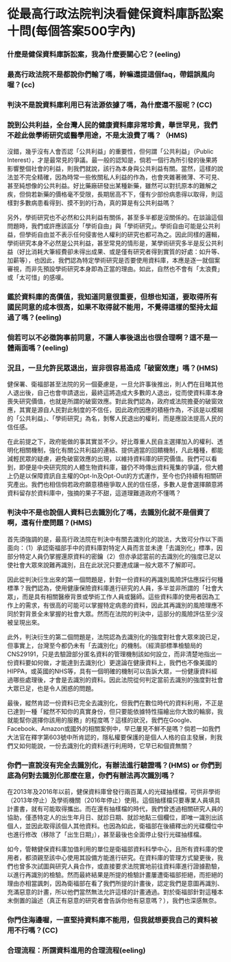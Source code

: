 # 從最高行政法院判決看健保資料庫訴訟案十問(每個答案500字內)

### 什麼是健保資料庫訴訟案，我為什麼要關心它？(eeling)

### 最高行政法院不是都說你們輸了嗎，幹嘛還提這個faq，帶錯誤風向喔？(cc)

### 判決不是說資料庫利用已有法源依據了嗎，為什麼還不服呢？(CC)

### 說到公共利益，全台灣人民的健康資料庫非常珍貴，舉世罕見，我們不趁此做學術研究或醫學用途，不是太浪費了嗎？（HMS)

沒錯，幾乎沒有人會否認「公共利益」的重要性，但何謂「公共利益」（Public Interest），才是最常見的爭議。最一般的認知是，倘若一個行為所引發的後果將影響整個社會的利益，則我們就說，該行為本身與公共利益有關。當然，這樣的說法並不完全精確，因為時常一些攸關私人利益的作為，也會夾雜著微薄、不可見、甚至純想像的公共利益。好比藥廠研發出某種新藥，雖然可以對抗原本的難解之疾，但倘若新藥的價格毫不受限，長期居高不下，僅有少部份病患得以取得，則這樣對多數病患看得到、摸不到的行為，真的算是有公共利益嗎？

另外，學術研究也不必然和公共利益有關係，甚至多半都是沒關係的。在談論這個問題時，我們或許應該區分「學術自由」與「學術研究」。學術自由可能是公共利益，但學術自由並不表示任何侵害他人權利的研究也都可為之。因此同樣的邏輯，學術研究本身不必然是公共利益，甚至常見的情形是，某學術研究多半是反公共利益（好比消耗大筆經費卻未得出成果、或是僅有研究者得到實質的好處：如升等、加薪等），也因此，我們認為特定學術研究是否要使用資料庫，本應是逐一就個案審視，而非先預設學術研究本身即為正當的理由。如此，自然也不會有「太浪費」或「太可惜」的感嘆。

### 鑑於資料庫的高價值，我知道同意很重要，但想也知道，要取得所有國民同意的成本很高，如果不取得就不能用，不覺得這樣的堅持太超過了嗎？(eeling)

### 倘若可以不必徵詢事前同意，不讓人事後退出也很合理啊？這不是一體兩面嗎？(eeling)

### 況且，一旦允許民眾退出，豈非很容易造成「破窗效應」嗎？(HMS)

健保署、衛福部甚至法院的另一個憂慮是，一旦允許事後推出，則人們在目睹其他人退出後，自己也會申請退出，最終這將造成大多數的人退出，從而使資料庫本身喪失研究價值，也就是所謂的破窗效應。對此我們認為，政府或法院擔憂的破窗效應，其實是源自人民對此制度的不信任，因此政府因應的積極作為，不該是以模糊的「公共利益」、「學術研究」為名，剝奪人民退出的權利，而是應設法提高人民的信任感。

在此前提之下，政府能做的事其實並不少。好比尊重人民自主選擇加入的權利、透明化相關機制，強化有關公共利益的連結、提供適當的回饋機制，凡此種種，都能減輕民眾的疑慮，避免破窗效應的出現，以維持資料庫的研究價值。我們可以看到，即便是中央研究院的人體生物資料庫，雖仍不時傳出資料蒐集的爭議，但大體上仍是以保障資訊自主權的Opt-In及Opt-Out的方式運作，至今也仍持續有相關研究產出。我們也相信倘若政府願意積極爭取人民的信任感，多數人是會選擇願意將資料留存於資料庫中，強摘的果子不甜，這道理難道政府不懂嗎？

### 判決中不是也說個人資料已去識別化了嗎，去識別化就不是個資了啊，還有什麼問題？(HMS)

首先須強調的是，最高行政法院在判決中有關去識別化的說法，大致可分作以下兩面向：（1）承認衛福部手中的資料庫對特定人員而言並未達「去識別化」標準，因部分特定人員仍掌握還原資料的密鑰（2）但亦承認當前的去識別化的強度已足以使社會大眾來說難再識別，且在此狀況只要達成讓一般大眾不了解即可。

因此從判決衍生出來的第一個問題是，針對一份資料的再識別風險評估應採行何種標準？我們認為，使用健康保險資料庫進行研究的人員，多半並非所謂的「社會大眾」，而是具有相關醫療背景或學術工作人員或醫師。這些資料庫的使用者因為工作上的需求，有很高的可能可以掌握特定病患的資料，因此其再識別的風險理應不同於對背景全未掌握的社會大眾。然而在法院的判決中，這部分的風險評估至少沒被呈現出來。

此外，判決衍生的第二個問題是，法院認為去識別化的強度對社會大眾來說已足，但事實上，台灣至今都仍未有「去識別化」的機制。（經濟部標準檢驗局的CNS29191，只是去驗證部分匿名資料的管理機制該如何設立，而非清楚地指出一份資料要如何做，才能達到去識別化）更遑論在健康資料上，我們也不像美國的HIPPA，或英國的NHS等，具有一個明確的機制可以告訴大眾，一份健康資料經過哪些處理後，才會是去識別的資料。因此法院從何判定當前去識別的強度對社會大眾已足，也是令人困惑的問題。

最後，縱然肯認一份資料已完全去識別化，但我們在數位時代的資料利用，不正是已達到一種「縱然不知你的真實身份，但只要能依據特性描繪出你大致的輪廓，我就能幫你選擇你該用的服務」的程度嗎？這樣的狀況，我們在Google、Facebook、Amazon或國外的相關案例中，早已屢見不鮮不是嗎？倘若一如我們大法官在釋字第603號中所肯認的，隱私權要保護的是個人人格的自主發展，則我們又如何能說，一份去識別化的資料進行利用時，它早已和個資無關？

### 你們一直說沒有完全去識別化，有辦法進行驗證嗎？(HMS) or 你們到底為何對去識別化那麼在意，你們有辦法再次識別嗎？

在2013年及2016年以前，健保資料庫曾發行兩百萬人的光碟抽樣檔，可供非學術（2013年停止）及學術機關（2016年停止）使用。這個抽樣檔只要專業人員填具計畫書，就有可能取得攜出。而在還有抽樣檔的時代，我們曾透過相關研究人員的協助，僅憑特定人的出生年月日、就診日期、就診地點三個欄位，即唯一識別出該個人，並因此取得該個人其他資料。也因為如此，衛福部在後續釋出的光碟欄位中也進行修改（移除了「出生日期」），甚至最後也全面停止發行光碟抽樣檔。

如今，管轄健保資料庫加值利用的單位是衛福部資料科學中心，且所有資料庫的使用者，都須親至該中心使用其設備方能進行研究。在資料庫的管理方式變更後，我們也曾多次試圖與研究人員合作，或直接要求法院實地前往資料庫進行證據勘驗，以進行再識別的檢驗。然而最終結果是所提的檢驗計畫屢遭衛福部拒絕，而拒絕的理由亦相當諷刺，因為衛福部在看了我們所提的計畫後，認定我們是意圖再識別、充滿惡意的計畫，所以他們當然無法允許這樣的計畫通過。對於衛福部針對這種本末倒置的論述（真正有惡意的研究者會告訴你他有惡意嗎？），我們也深感無奈。

### 你門住海邊喔，一直堅持資料庫不能用，但我就想要我自己的資料被用不行嗎？(CC)

### 合理流程：所謂資料進用的合理流程(eeling)
